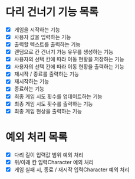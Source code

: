 # 다리 건너기 기능 목록
- [X] 게임을 시작하는 기능
- [X] 사용자 값을 입력하는 기능
- [X] 출력할 텍스트를 출력하는 기능
- [X] 랜덤으로 칸 건너기 가능 유무를 생성하는 기능
- [X] 사용자의 선택 칸에 따라 이동 현황을 저장하는 기능
- [X] 사용자의 선택 칸에 따라 이동 현황을 출력하는 기능
- [X] 재시작 / 종료를 출력하는 기능
- [X] 재시작하는 기능
- [X] 종료하는 기능
- [X] 최종 게임 시도 횟수를 업데이트하는 기능
- [x] 최종 게임 시도 횟수를 출력하는 기능
- [X] 최종 게임 현상을 출력하는 기능
# 예외 처리 목록
- [X] 다리 길이 입력값 범위 예외 처리
- [X] 위/아래 칸 입력Character 예외 처리
- [X] 게임 실패 시, 종료 / 재시작 입력Character 예외 처리